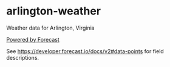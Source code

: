 # arlington-weather
Weather data for Arlington, Virginia

[Powered by Forecast](http://forecast.io/)

See https://developer.forecast.io/docs/v2#data-points for field descriptions.
